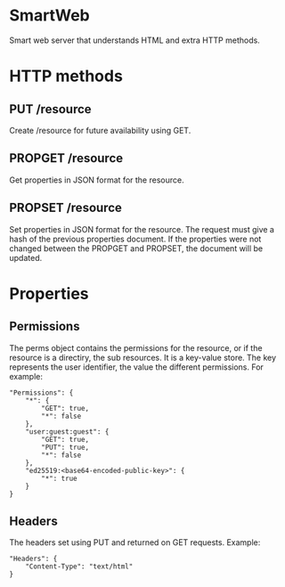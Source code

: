 SmartWeb
========

Smart web server that understands HTML and extra HTTP methods.

HTTP methods
============

PUT /resource
-------------

Create /resource for future availability using GET.

PROPGET /resource
-----------------

Get properties in JSON format for the resource.

PROPSET /resource
-----------------

Set properties in JSON format for the resource. The request must give a hash of
the previous properties document. If the properties were not changed between the
PROPGET and PROPSET, the document will be updated.

Properties
==========

Permissions
-----------

The perms object contains the permissions for the resource, or if the resource
is a  directiry, the sub resources. It is a key-value store. The key represents
the user identifier, the value the different permissions. For example:

    "Permissions": {
		"*": {
			"GET": true,
			"*": false
		},
		"user:guest:guest": {
			"GET": true,
			"PUT": true,
			"*": false
		},
		"ed25519:<base64-encoded-public-key>": {
			"*": true
		}
	}

Headers
-------

The headers set using PUT and returned on GET requests. Example:

    "Headers": {
		"Content-Type": "text/html"
	}
